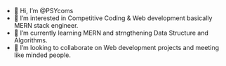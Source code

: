 - 👋 Hi, I’m @PSYcoms
- 👀 I’m interested in Competitive Coding & Web development basically MERN stack engineer.
- 🌱 I’m currently learning MERN and strngthening Data Structure and Algorithms.
- 💞️ I’m looking to collaborate on Web development projects and meeting like minded people.

<!---
PSYcoms/PSYcoms is a ✨ special ✨ repository because its `README.md` (this file) appears on your GitHub profile.
You can click the Preview link to take a look at your changes.
--->
